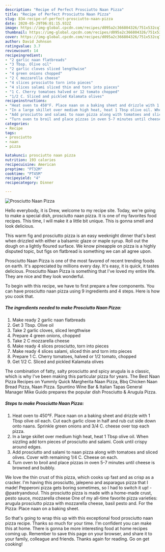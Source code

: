 ```yaml
---
description: "Recipe of Perfect Prosciutto Naan Pizza"
title: "Recipe of Perfect Prosciutto Naan Pizza"
slug: 834-recipe-of-perfect-prosciutto-naan-pizza
date: 2020-05-29T06:01:15.932Z
image: https://img-global.cpcdn.com/recipes/d095a2c366804326/751x532cq70/prosciutto-naan-pizza-recipe-main-photo.jpg
thumbnail: https://img-global.cpcdn.com/recipes/d095a2c366804326/751x532cq70/prosciutto-naan-pizza-recipe-main-photo.jpg
cover: https://img-global.cpcdn.com/recipes/d095a2c366804326/751x532cq70/prosciutto-naan-pizza-recipe-main-photo.jpg
author: David Johnson
ratingvalue: 3.7
reviewcount: 14
recipeingredient:
- "2 garlic naan flatbreads"
- "3 Tbsp. Olive oil"
- "2 garlic cloves sliced lengthwise"
- "4 green onions chopped"
- "2 C mozzarella cheese"
- "4 slices prosciutto torn into pieces"
- "4 slices salami sliced thin and torn into pieces"
- "1 C. Cherry tomatoes halved or 12 tomato chopped"
- "1/2 C. Sliced and pickled Kalamata olives"
recipeinstructions:
- "Heat oven to 450°F. Place naan on a baking sheet and drizzle with 1 Tbsp olive oil each. Cut each garlic clove in half and rub cut side down onto naans. Sprinkle green onions and 3/4 C. cheese over top each pizza."
- "In a large skillet over medium high heat, heat 1 Tbsp olive oil. When sizzling add torn pieces of prosciutto and salami. Cook until crispy around edges."
- "Add prosciutto and salami to naan pizza along with tomatoes and sliced olives. Cover with remaining 1/4 C. Cheese on each."
- "Turn oven to broil and place pizzas in oven 5-7 minutes until cheese is browned and bubbly."
categories:
- Recipe
tags:
- prosciutto
- naan
- pizza

katakunci: prosciutto naan pizza 
nutrition: 193 calories
recipecuisine: American
preptime: "PT32M"
cooktime: "PT45M"
recipeyield: "4"
recipecategory: Dinner

---
```



![Prosciutto Naan Pizza](https://img-global.cpcdn.com/recipes/d095a2c366804326/751x532cq70/prosciutto-naan-pizza-recipe-main-photo.jpg)

Hello everybody, it is Drew, welcome to my recipe site. Today, we're going to make a special dish, prosciutto naan pizza. It is one of my favorites food recipes. This time, I will make it a little bit unique. This is gonna smell and look delicious.

This warm fig and prosciutto pizza is an easy weeknight dinner that&#39;s best when drizzled with either a balsamic glaze or maple syrup. Roll out the dough on a lightly floured surface. We know pineapple on pizza is a highly disputed topic, but figs on flatbread is something we can all agree upon.

Prosciutto Naan Pizza is one of the most favored of recent trending foods on earth. It's appreciated by millions every day. It's easy, it is quick, it tastes delicious. Prosciutto Naan Pizza is something that I've loved my entire life. They are nice and they look wonderful.


To begin with this recipe, we have to first prepare a few components. You can have prosciutto naan pizza using 9 ingredients and 4 steps. Here is how you cook that.

<!--inarticleads1-->

##### The ingredients needed to make Prosciutto Naan Pizza:

1. Make ready 2 garlic naan flatbreads
1. Get 3 Tbsp. Olive oil
1. Take 2 garlic cloves, sliced lengthwise
1. Prepare 4 green onions, chopped
1. Take 2 C mozzarella cheese
1. Make ready 4 slices prosciutto, torn into pieces
1. Make ready 4 slices salami, sliced thin and torn into pieces
1. Prepare 1 C. Cherry tomatoes, halved or 1/2 tomato, chopped
1. Get 1/2 C. Sliced and pickled Kalamata olives


The combination of fatty, salty prosciutto and spicy arugula is a classic, which is why I&#39;ve been making this particular pizza for years. The Best Naan Pizza Recipes on Yummly Quick Margherita Naan Pizza, Bbq Chicken Naan Bread Pizza, Naan Pizza. Spuntino Wine Bar &amp; Italian Tapas General Manager Mike Guido prepares the popular dish Prosciutto &amp; Arugula Pizza. 

<!--inarticleads2-->

##### Steps to make Prosciutto Naan Pizza:

1. Heat oven to 450°F. Place naan on a baking sheet and drizzle with 1 Tbsp olive oil each. Cut each garlic clove in half and rub cut side down onto naans. Sprinkle green onions and 3/4 C. cheese over top each pizza.
1. In a large skillet over medium high heat, heat 1 Tbsp olive oil. When sizzling add torn pieces of prosciutto and salami. Cook until crispy around edges.
1. Add prosciutto and salami to naan pizza along with tomatoes and sliced olives. Cover with remaining 1/4 C. Cheese on each.
1. Turn oven to broil and place pizzas in oven 5-7 minutes until cheese is browned and bubbly.


We love the thin crust of this pizza, which cooks up fast and as crisp as a cracker. I&#39;m having this prosciutto, jalepeno and asparagus pizza that I made! Pepperoni pizza gets boring sometimes, so I had to switch it up! -@pastryandsoul. This prosciutto pizza is made with a home-made crust, pesto sauce, mozzarella cheese One of my all-time favorite pizza varieties: arugula prosciutto pizza with mozzarella cheese, basil pesto and. For the Pizza: Place naan on a baking sheet. 

So that's going to wrap this up with this exceptional food prosciutto naan pizza recipe. Thanks so much for your time. I'm confident you can make this at home. There is gonna be more interesting food at home recipes coming up. Remember to save this page on your browser, and share it to your family, colleague and friends. Thanks again for reading. Go on get cooking!
